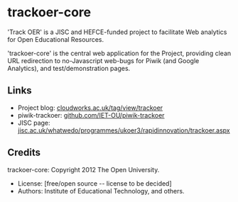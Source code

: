 trackoer-core
=============

'Track OER' is a JISC and HEFCE-funded project to facilitate Web analytics for Open Educational Resources.

'trackoer-core' is the central web application for the Project, providing clean URL
redirection to no-Javascript web-bugs for Piwik (and Google Analytics), and test/demonstration pages.


## Links

* Project blog: [cloudworks.ac.uk/tag/view/trackoer](http://cloudworks.ac.uk/tag/view/trackoer)
* piwik-trackoer:  [github.com/IET-OU/piwik-trackoer](https://github.com/IET-OU/piwik-trackoer)
* JISC page: [jisc.ac.uk/whatwedo/programmes/ukoer3/rapidinnovation/trackoer.aspx](http://jisc.ac.uk/whatwedo/programmes/ukoer3/rapidinnovation/trackoer.aspx)


## Credits

trackoer-core: Copyright 2012 The Open University.

* License:  [free/open source -- license to be decided]
* Authors:   Institute of Educational Technology, and others.

